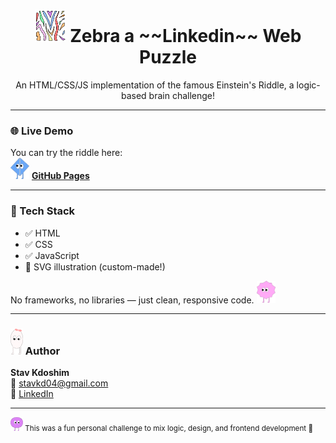 
  

<h1 align="center"> <img src="favicon.svg" alt="Einstein Riddle Logo" width="50"/> Zebra a ~~Linkedin~~ Web Puzzle</h1>

<p align="center">
  An HTML/CSS/JS implementation of the famous Einstein's Riddle, a logic-based brain challenge!
</p>

---

### 🌐 Live Demo

You can try the riddle here:  
<img src="blue.svg" alt="Character 1" width="30"/> [**GitHub Pages**](https://zebra-puzzle-ryvy.vercel.app/)

---

### 🧰 Tech Stack

- ✅ HTML
- ✅ CSS
- ✅ JavaScript
- 🎨 SVG illustration (custom-made!)

No frameworks, no libraries — just clean, responsive code. <img src="pink.svg" alt="Character 1" width="30"/>

---
### <img src="white.svg" alt="Character 1" width="20"/> Author

**Stav Kdoshim**  
📧 stavkd04@gmail.com  
🔗 [LinkedIn](https://www.linkedin.com/in/stav-kdoshim/)

---

<sub> <img src="purple.svg" alt="Character 1" width="20"/> This was a fun personal challenge to mix logic, design, and frontend development 🎯</sub>
